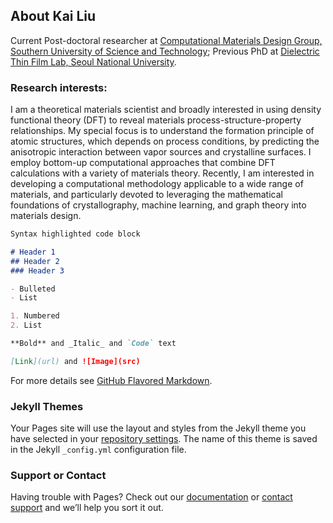 ## About Kai Liu

Current Post-doctoral researcher at [Computational Materials Design Group, Southern University of Science and Technology](https://faculty.sustech.edu.cn/luogf/); Previous PhD at  [Dielectric Thin Film Lab, Seoul National University](http://dtfl.snu.ac.kr/).

### Research interests:

I am a theoretical materials scientist and broadly interested in using density functional theory (DFT) to reveal materials process-structure-property relationships. My special focus is to understand the formation principle of atomic structures, which depends on process conditions, by predicting the anisotropic interaction between vapor sources and crystalline surfaces. I employ bottom-up computational approaches that combine DFT calculations with a variety of materials theory. Recently, I am interested in developing a computational methodology applicable to a wide range of materials, and particularly devoted to leveraging the mathematical foundations of crystallography, machine learning, and graph theory into materials design.

```markdown
Syntax highlighted code block

# Header 1
## Header 2
### Header 3

- Bulleted
- List

1. Numbered
2. List

**Bold** and _Italic_ and `Code` text

[Link](url) and ![Image](src)
```

For more details see [GitHub Flavored Markdown](https://guides.github.com/features/mastering-markdown/).

### Jekyll Themes

Your Pages site will use the layout and styles from the Jekyll theme you have selected in your [repository settings](https://github.com/clslkai/clslkai.github.io/settings/pages). The name of this theme is saved in the Jekyll `_config.yml` configuration file.

### Support or Contact

Having trouble with Pages? Check out our [documentation](https://docs.github.com/categories/github-pages-basics/) or [contact support](https://support.github.com/contact) and we’ll help you sort it out.
